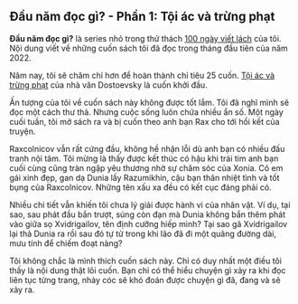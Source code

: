 ## Đầu năm đọc gì? - Phần 1: Tội ác và trừng phạt

**Đầu năm đọc gì?** là series nhỏ trong thử thách [100 ngày viết lách](https://nanacoder.hashnode.dev/series/100-days-of-challenge) của tôi. Nội dung viết về những cuốn sách tôi đã đọc trong tháng đầu tiên của năm 2022.

Năm nay, tôi sẽ chăm chỉ hơn để hoàn thành chỉ tiêu 25 cuốn. [Tội ác và trừng phạt](https://www.goodreads.com/book/show/23288240-t-i-c-v-tr-ng-ph-t) của nhà văn Dostoevsky là cuốn khởi đầu.

Ấn tượng của tôi về cuốn sách này không được tốt lắm. Tôi đã nghĩ mình sẽ đọc một cách thư thả. Nhưng cuộc sống luôn chứa nhiều ẩn số. Một ngày cuối tuần, tôi mở sách ra và bị cuốn theo anh bạn Rax cho tới hồi kết của truyện.

Raxcolnicov vẫn rất cứng đầu, không hề nhận lỗi dù anh bạn có nhiều đấu tranh nội tâm. Tôi mừng là thấy được kết thúc có hậu khi trái tim anh bạn cuối cùng cũng tràn ngập yêu thương nhờ sự chăm sóc của Xonia. Cô em gái xinh đẹp, gan dạ Dunia lấy Razumikhin, cậu bạn thân nhiệt tình và tốt bụng của Raxcolnicov. Những tên xấu xa đều có kết cục đáng phải có.

Nhiều chi tiết vẫn khiến tôi chưa lý giải được hành vi của nhân vật. Ví dụ, tại sao, sau phát đầu bắn trượt, súng còn đạn mà Dunia không bắn thêm phát vào giữa sọ Xvidrigailov, tên định cưỡng hiếp mình? Tại sao gã Xvidrigailov lại thả Dunia ra rồi sau đó tự tử trong khi lão đã đi một quãng đường dài, mưu tính để chiếm đoạt nàng? 

Tôi không chắc là mình thích cuốn sách này. Chỉ có duy nhất một điều tôi thấy là nội dung thật lôi cuốn. Bạn chỉ có thể hiểu chuyện gì xảy ra khi đọc liên tục từng trang, nhảy cóc sẽ khó đoán được chuyện gì đã, đang và sẽ xảy ra.
